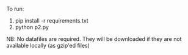 To run:
1. pip install -r requirements.txt
2. python p2.py

NB: No datafiles are required.  They will be downloaded if they
are not available locally (as gzip'ed files)
